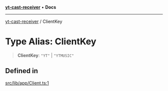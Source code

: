 [**yt-cast-receiver**](../README.md) • **Docs**

***

[yt-cast-receiver](../README.md) / ClientKey

# Type Alias: ClientKey

> **ClientKey**: `"YT"` \| `"YTMUSIC"`

## Defined in

[src/lib/app/Client.ts:1](https://github.com/patrickkfkan/yt-cast-receiver/blob/bd89142d74e28aee740c2fbc2ea3a853e286e8db/src/lib/app/Client.ts#L1)
